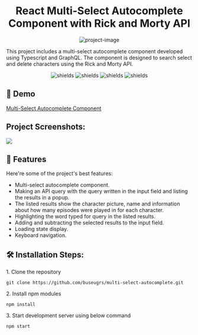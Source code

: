 <h1 align="center" id="title">React Multi-Select Autocomplete Component with Rick and Morty API</h1>

<p align="center"><img src="https://socialify.git.ci/buseugrs/multi-select-autocomplete/image?language=1&amp;name=1&amp;owner=1&amp;pattern=Circuit%20Board&amp;theme=Light" alt="project-image"></p>

<p id="description">This project includes a multi-select autocomplete component developed using Typescript and GraphQL. The component is designed to search select and delete characters using the Rick and Morty API.</p>

<p align="center"><img src="https://img.shields.io/badge/VSCode-%23007ACC?logo=visualstudiocode&amp;logoColor=%23007ACC&amp;labelColor=white" alt="shields"> <img src="https://img.shields.io/badge/React-%2361DAFB?logo=react&amp;logoColor=%2361DAFB&amp;labelColor=white" alt="shields"> <img src="https://img.shields.io/badge/TypeScript-%233178C6?logo=typescript&amp;logoColor=%233178C6&amp;labelColor=white" alt="shields"> <img src="https://img.shields.io/badge/GraphQL-%23E10098?logo=graphql&amp;logoColor=%23E10098&amp;labelColor=white" alt="shields"></p>

<h2>🚀 Demo</h2>

<a href="https://multi-select-autocomplete-flame.vercel.app/" target="_blank" rel="noreferrer"> Multi-Select Autocomplete Component </a>

<h2>Project Screenshots:</h2>

<img src="https://private-user-images.githubusercontent.com/112654875/317253794-9ef4c5f3-b644-4b85-b7b0-aaba372363cf.png?jwt=eyJhbGciOiJIUzI1NiIsInR5cCI6IkpXVCJ9.eyJpc3MiOiJnaXRodWIuY29tIiwiYXVkIjoicmF3LmdpdGh1YnVzZXJjb250ZW50LmNvbSIsImtleSI6ImtleTUiLCJleHAiOjE3MTIxNDY1NjQsIm5iZiI6MTcxMjE0NjI2NCwicGF0aCI6Ii8xMTI2NTQ4NzUvMzE3MjUzNzk0LTllZjRjNWYzLWI2NDQtNGI4NS1iN2IwLWFhYmEzNzIzNjNjZi5wbmc_WC1BbXotQWxnb3JpdGhtPUFXUzQtSE1BQy1TSEEyNTYmWC1BbXotQ3JlZGVudGlhbD1BS0lBVkNPRFlMU0E1M1BRSzRaQSUyRjIwMjQwNDAzJTJGdXMtZWFzdC0xJTJGczMlMkZhd3M0X3JlcXVlc3QmWC1BbXotRGF0ZT0yMDI0MDQwM1QxMjExMDRaJlgtQW16LUV4cGlyZXM9MzAwJlgtQW16LVNpZ25hdHVyZT00ZjYyMjViMDIyYjc3ZTBiYjQyN2UxYjE3OGQxMmYyODc0MTRiYTkxMjBlYTM5NjNiMzRlMmFiYzQ5MDI4ZGQ5JlgtQW16LVNpZ25lZEhlYWRlcnM9aG9zdCZhY3Rvcl9pZD0wJmtleV9pZD0wJnJlcG9faWQ9MCJ9.IiduHPKORUziOJ_ZlVreHob1kCe2qHTRH88JqtB5Epk">

<h2>🧐 Features</h2>

Here're some of the project's best features:

*  Multi-select autocomplete component.
*  Making an API query with the query written in the input field and listing the results in a popup.
*  The listed results show the character picture, name and information about how many episodes were played in for each character.
*  Highlighting the word typed for query in the listed results.
*  Adding and subtracting the selected results to the input field.
*  Loading state display.
*  Keyboard navigation.

<h2>🛠️ Installation Steps:</h2>

<p>1. Clone the repository</p>

```
git clone https://github.com/buseugrs/multi-select-autocomplete.git
```

<p>2. Install npm modules</p>

```
npm install
```

<p>3. Start development server using below command</p>

```
npm start
```
